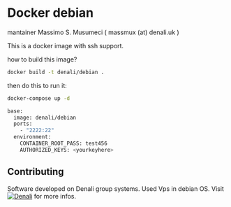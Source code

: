 # Docker debian

  mantainer Massimo S. Musumeci ( massmux (at) denali.uk )

This is a docker image with ssh support. 

how to build this image?

```bash
docker build -t denali/debian .
```
then do this to run it:

```bash
docker-compose up -d
```


```bash
base:
  image: denali/debian
  ports:
    - "2222:22"
  environment:
    CONTAINER_ROOT_PASS: test456
    AUTHORIZED_KEYS: <yourkeyhere>
```

## Contributing

Software developed on Denali group systems. Used Vps in debian OS.
Visit [![Denali](https://www.denali.eu/dena.png)](https://www.denali.eu) for more infos.
